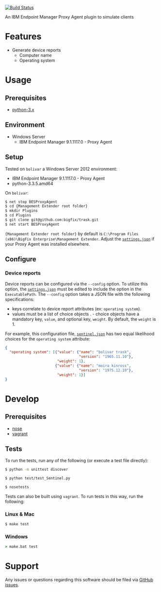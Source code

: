 [![Build Status](https://travis-ci.org/bigfix/trask.svg?branch=master)](https://travis-ci.org/bigfix/trask)

An IBM Endpoint Manager Proxy Agent plugin to simulate clients

# Features
- Generate device reports
  - Computer name
  - Operating system

# Usage
## Prerequisites
- [python-3.x](https://www.python.org/downloads/)

## Environment
- Windows Server
  - IBM Endpoint Manager 9.1.1117.0 - Proxy Agent

## Setup
Tested on `bolivar` a Windows Server 2012 environment:
- IBM Endpoint Manager 9.1.1117.0 - Proxy Agent
- python-3.3.5.amd64

On `bolivar`:

```bash
$ net stop BESProxyAgent
$ cd {Management Extender root folder}
$ mkdir Plugins
$ cd Plugins
$ git clone git@github.com:bigfix/trask.git
$ net start BESProxyAgent
```

`{Management Extender root folder}` by default is `C:\Program Files (x86)\BigFix Enterprise\Management Extender`. Adjust the [`settings.json`](settings.json) if your Proxy Agent was installed elsewhere.

## Configure
### Device reports
Device reports can be configured via the ``--config`` option. To utilize this option, the [`settings.json`](settings.json) must be edited to include the option in the `ExecutablePath`. The `--config` option takes a JSON file with the following specifications:
- keys correlate to device report attributes (ex: `operating system`).
- values must be a list of choice objects
.  - choice objects have a mandatory key, `value`, and optional key, `weight`. By default, the `weight` is 1.

For example, this configuration file, [`sentinel.json`](sentinel.json) has two equal likelihood choices for the `operating system` attribute:

```json
{
  "operating system": [{"value": {"name": "bolivar trask", 
                                  "version": "1965.11.10"}, 
                        "weight": 1},
                       {"value": {"name": "moira kinross", 
                                  "version": "1975.12.10"}, 
                        "weight": 1}]
}
```

# Develop
## Prerequisites
- [nose](https://nose.readthedocs.org/en/latest/)
- [vagrant](http://www.vagrantup.com/downloads.html)

## Tests
To run the tests, run any of the following (or execute a test file directly):

```bash
$ python -m unittest discover
```

```bash
$ python test/test_Sentinel.py
```

```bash
$ nosetests
```

Tests can also be built using `vagrant`. To run tests in this way, run the following:

### Linux & Mac
```bash
$ make test
```

### Windows
```bat
> make.bat test
```

# Support
Any issues or questions regarding this software should be filed via [GitHub issues](https://github.com/bigfix/trask/issues).
